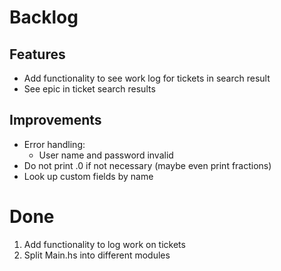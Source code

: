 
# Backlog

## Features

- Add functionality to see work log for tickets in search result
- See epic in ticket search results

## Improvements

- Error handling:
  - User name and password invalid
- Do not print .0 if not necessary (maybe even print fractions)
- Look up custom fields by name

# Done

1. Add functionality to log work on tickets
2. Split Main.hs into different modules
